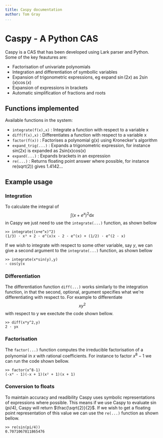 ```yaml
---
title: Caspy documentation
author: Tom Gray
...
```



# Caspy - A Python CAS

Caspy is a CAS that has been developed using Lark parser and Python. Some of the key feautures
are:

- Factorisation of univariate polynomials
- Integration and differentiation of symbollic variables
- Expansion of trigonometric expressions, eg expand $\sin(2x)$ as $2\sin(x)\cos(x)$
- Expansion of expressions in brackets
- Automatic simplification of fractions and roots

## Functions implemented

Available functions in the system:

- `integrate(f(x),x)` : Integrate a function with respect to a variable x
- `diff(f(x),x)` : Differentiates a function with respect to a variable x
- `factor(f(x))` : Factorises a polynomial g(x) using Kronecker's algorithm
- `expand_trig(...)` : Expands a trigonometric expression, for instance
                      sin(2x) is expanded as 2sin(x)cos(x)
- `expand(...)` : Expands brackets in an expression 
- `re(...)` : Returns floating point answer where possible, for instance
            re(sqrt(2)) gives 1.4142...

## Example usage

### Integration
To calculate the integral of $$\int (x+e^x)^2 \mathrm{d}x$$ in Caspy we just need to use the
`integrate(...)` function, as shown bellow

```
>> integrate((x+e^x)^2)
(1/3) · x³ + 2 · e^(x)x - 2 · e^(x) + (1/2) · e^(2 · x)
```

If we wish to integrate with respect to some other variable, say $y$, we can give a second argument to the
`integrate(...)` function, as shown bellow
```
>> integrate(x*sin(y),y)
- cos(y)x
```

### Differentiation
The differentiation function `diff(...)` works similarly to the integration function, in that the second, optional, argument specifies what we're differentiating with respect to. For example to differentiate 
$$xy^2$$
with respect to y we exectute the code shown bellow.
```
>> diff(x*y^2,y)
2 · yx
```

### Factorisation
The `factor(...)` function computes the irreducible factorisation of a polynomial 
in $x$ with rational coefficients. For instance to factor $x^8-1$ we can run the code shown bellow.
```
>> factor(x^8-1)
(-x⁴ - 1)(-x + 1)(x² + 1)(x + 1)
```

### Conversion to floats
To maintain accuracy and readibility Caspy uses symbolic representations of expressions where possible.
This means if we use Caspy to evaluate $\sin(pi/4)$, Caspy will return $\frac{\sqrt{2}}{2}$. If we wish to get a floating point representation of this value we can use the `re(...)` function as shown bellow.
```
>> re(sin(pi/4))
0.7071067811865476
```
